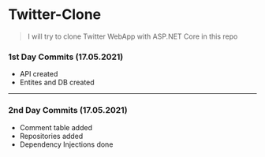 # Twitter-Clone
> I will try to clone Twitter WebApp with ASP.NET Core in this repo

### 1st Day Commits (17.05.2021)
- API created
- Entites and DB created

---
### 2nd Day Commits (17.05.2021)
- Comment table added
- Repositories added
- Dependency Injections done
